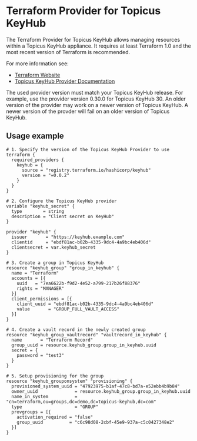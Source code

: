 # Terraform Provider for Topicus KeyHub

The Terraform Provider for Topicus KeyHub allows managing resources within a Topicus KeyHub appliance.
It requires at least Terraform 1.0 and the most recent version of Terraform is recommended.

For more information see:
* [Terraform Website](https://www.terraform.io)
* [Topicus KeyHub Provider Documentation](https://registry.terraform.io/providers/topicuskeyhub/keyhub/latest/docs)

The used provider version must match your Topicus KeyHub release.
For example, use the provider version 0.30.0 for Topicus KeyHub 30.
An older version of the provider may work on a newer version of Topicus KeyHub.
A newer version of the provder will fail on an older version of Topicus KeyHub.

## Usage example

```hcl
# 1. Specify the version of the Topicus KeyHub Provider to use
terraform {
  required_providers {
    keyhub = {
      source = "registry.terraform.io/hashicorp/keyhub"
      version = "=0.0.2"
    }
  }
}

# 2. Configure the Topicus KeyHub provider
variable "keyhub_secret" {
  type        = string
  description = "Client secret on KeyHub"
}

provider "keyhub" {
  issuer       = "https://keyhub.example.com"
  clientid     = "ebdf81ac-b02b-4335-9dc4-4a9bc4eb406d"
  clientsecret = var.keyhub_secret
}

# 3. Create a group in Topicus KeyHub
resource "keyhub_group" "group_in_keyhub" {
  name = "Terraform"
  accounts = [{
    uuid   = "7ea6622b-f9d2-4e52-a799-217b26f88376"
    rights = "MANAGER"
  }]
  client_permissions = [{
    client_uuid = "ebdf81ac-b02b-4335-9dc4-4a9bc4eb406d"
    value       = "GROUP_FULL_VAULT_ACCESS"
  }]
}

# 4. Create a vault record in the newly created group
resource "keyhub_group_vaultrecord" "vaultrecord_in_keyhub" {
  name       = "Terraform Record"
  group_uuid = resource.keyhub_group.group_in_keyhub.uuid
  secret = {
    password = "test3"
  }
}

# 5. Setup provisioning for the group
resource "keyhub_grouponsystem" "provisioning" {
  provisioned_system_uuid = "47923975-b1af-47c8-bd7a-e52ebb4b9b84"
  owner_uuid              = resource.keyhub_group.group_in_keyhub.uuid
  name_in_system          = "cn=terraform,ou=groups,dc=demo,dc=topicus-keyhub,dc=com"
  type                    = "GROUP"
  provgroups = [{
    activation_required = "false"
    group_uuid          = "c6c98d08-2cbf-45e9-937a-c5c0427348e2"
  }]
}
```
